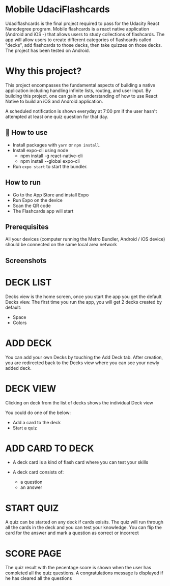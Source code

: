 # Mobile UdaciFlashcards

<p>
  Udaciflashcards is the final project required to pass for the Udacity React Nanodegree program.
  Mobile flashcards is a react native application  (Android and iOS -) that allows users to study collections of flashcards. The app will allow users to create different categories of flashcards called "decks", add flashcards to those decks, then take quizzes on those decks.
  The project has been tested on Android.
</p>

# Why this project?

<p>
This project encompasses the fundamental aspects of building a native application including handling infinite lists, routing, and user input. By building this project, one can gain an understanding of how to use React Native to build an iOS and Android application.</p>
<p>A scheduled notification is shown everyday at 7:00 pm if the user hasn't attempted at least one quiz question for that day.
</p>


## 🚀 How to use

- Install packages with `yarn` or `npm install`.
- Install expo-cli using node 
   - npm install -g react-native-cli
   - npm install --global expo-cli
- Run `expo start` to start the bundler.

## How to run 

* Go to the App Store and install Expo
* Run Expo on the device
* Scan the QR code 
* The Flashcards app will start

## Prerequisites

All your devices (computer running the Metro Bundler, Android / iOS device) should be connected on the same local area network

## Screenshots

# DECK LIST
<p>Decks view is the home screen, once you start the app you get the default Decks view. The first time you run the app, you will get 2 decks created by default:</p>

* Space
* Colors

# ADD DECK
<p>You can add your own Decks by touching the Add Deck tab. After creation, you are redirected back to the Decks view where you can see your newly added deck.</p>


# DECK VIEW

Clicking on deck from the list of decks shows the individual Deck view

You could do one of the below:

* Add a card to the deck
* Start a quiz

# ADD CARD TO DECK

* A deck card is a kind of flash card where you can test your skills

* A deck card consists of:
  * a question
  * an answer

# START QUIZ

A quiz can be started on any deck if cards exisits. The quiz will run through all the cards in the deck and you can test your knowledge. You can flip the card for the answer and mark a question as correct or incorrect

# SCORE PAGE
The quiz result with the pecentage score is shown when the user has completed all the quiz questions.
A congratulations message is displayed if he has cleared all the questions


